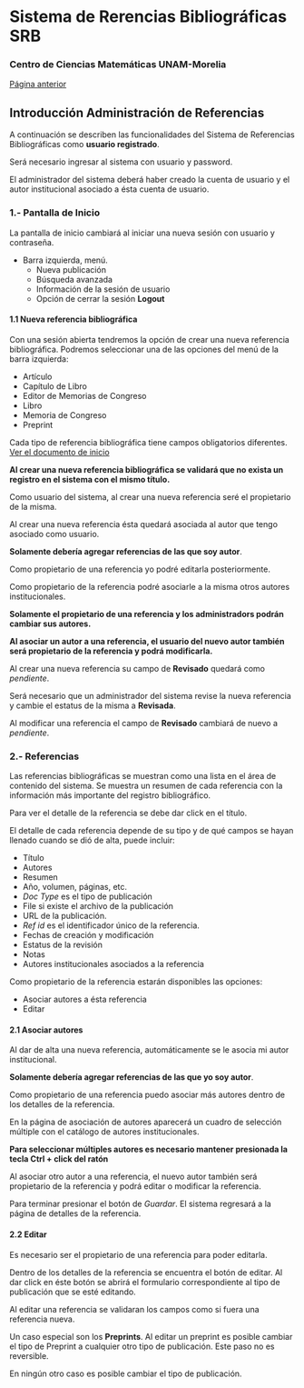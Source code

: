 Sistema de Rerencias Bibliográficas SRB
=======================================

### Centro de Ciencias Matemáticas UNAM-Morelia

[Página anterior](index.md)

## Introducción Administración de Referencias

A continuación se describen las funcionalidades del Sistema de Referencias Bibliográficas como **usuario registrado**.

Será necesario ingresar al sistema con usuario y password.

El administrador del sistema deberá haber creado la cuenta de usuario y el autor institucional asociado a ésta cuenta de usuario.

### 1.- Pantalla de Inicio

La pantalla de inicio cambiará al iniciar una nueva sesión con usuario y contraseña.

* Barra izquierda, menú.
    * Nueva publicación
    * Búsqueda avanzada
    * Información de la sesión de usuario
    * Opción de cerrar la sesión **Logout**

#### 1.1 Nueva referencia bibliográfica

Con una sesión abierta tendremos la opción de crear una nueva referencia bibliográfica. Podremos seleccionar una de
las opciones del menú de la barra izquierda:

* Artículo
* Capítulo de Libro
* Editor de Memorias de Congreso
* Libro
* Memoria de Congreso
* Preprint

Cada tipo de referencia bibliográfica tiene campos obligatorios diferentes. [Ver el documento de inicio](index.md#referencias)

**Al crear una nueva referencia bibliográfica se validará que no exista un registro en el sistema con el mismo título.**

Como usuario del sistema, al crear una nueva referencia seré el propietario de la misma.

Al crear una nueva referencia ésta quedará asociada al autor que tengo asociado como usuario.

**Solamente debería agregar referencias de las que soy autor**.

Como propietario de una referencia yo podré editarla posteriormente.

Como propietario de la referencia podré asociarle a la misma otros autores institucionales.

**Solamente el propietario de una referencia y los administradors podrán cambiar sus autores.**

**Al asociar un autor a una referencia, el usuario del nuevo autor también será propietario de la referencia y podrá modificarla.**

Al crear una nueva referencia su campo de **Revisado** quedará como *pendiente*.

Será necesario que un administrador del sistema revise la nueva referencia y cambie el estatus de la misma a **Revisada**.

Al modificar una referencia el campo de **Revisado** cambiará de nuevo a *pendiente*.


### 2.- Referencias

Las referencias bibliográficas se muestran como una lista en el área de contenido del sistema. Se muestra un resumen de cada referencia
con la información más importante del registro bibliográfico.

Para ver el detalle de la referencia se debe dar click en el título.

El detalle de cada referencia depende de su tipo y de qué campos se hayan llenado cuando se dió de alta, puede incluir:

* Título
* Autores
* Resumen
* Año, volumen, páginas, etc.
* *Doc Type* es el tipo de publicación
* File si existe el archivo de la publicación
* URL de la publicación.
* *Ref id* es el identificador único de la referencia.
* Fechas de creación y modificación
* Estatus de la revisión
* Notas
* Autores institucionales asociados a la referencia

Como propietario de la referencia estarán disponibles las opciones:

* Asociar autores a ésta referencia
* Editar


#### 2.1 Asociar autores

Al dar de alta una nueva referencia, automáticamente se le asocia mi autor institucional.

**Solamente debería agregar referencias de las que yo soy autor**.

Como propietario de una referencia puedo asociar más autores dentro de los detalles de la referencia.

En la página de asociación de autores aparecerá un cuadro de selección múltiple con el catálogo de autores institucionales.

**Para seleccionar múltiples autores es necesario mantener presionada la tecla Ctrl + click del ratón**

Al asociar otro autor a una referencia, el nuevo autor también será propietario de la referencia y podrá editar o modificar la referencia.

Para terminar presionar el botón de *Guardar*. El sistema regresará a la página de detalles de la referencia.


#### 2.2 Editar

Es necesario ser el propietario de una referencia para poder editarla.

Dentro de los detalles de la referencia se encuentra el botón de editar. Al dar click en éste botón se abrirá el formulario correspondiente al tipo de publicación que se esté editando.

Al editar una referencia se validaran los campos como si fuera una referencia nueva.

Un caso especial son los **Preprints**. Al editar un preprint es posible cambiar el tipo de Preprint a cualquier otro tipo de publicación.
Este paso no es reversible.

En ningún otro caso es posible cambiar el tipo de publicación.



